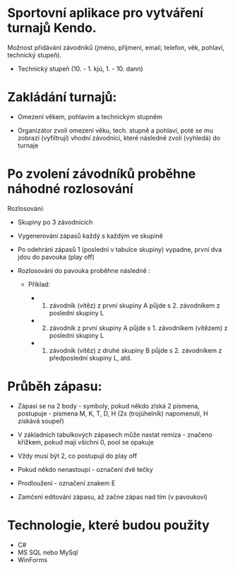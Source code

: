 # Sportovní aplikace pro vytváření turnajů Kendo.

Možnost přidávání závodníků (jméno, přijmení, email, telefon, věk, pohlaví, technický stupeň).

- Technický stupeň (10. - 1. kjú, 1. - 10. dann)

# Zakládání turnajů:

- Omezení věkem, pohlavím a technickým stupněm
	
- Organizátor zvolí omezení věku, tech. stupně a pohlaví, poté se mu zobrazí (vyfiltrují) vhodní závodníci, 
		které následně zvolí (vyhledá) do turnaje
	

# Po zvolení závodníků proběhne náhodné rozlosování

Rozlosování:
			
- Skupiny po 3 závodnících
			
- Vygenerování zápasů každý s každým ve skupině
			
- Po odehrání zápasů 1 (poslední v tabulce skupiny) vypadne, první dva jdou do pavouka (play off) 
			
- Rozlosování do pavouka proběhne následně :
			
	- Příklad:
				
		- 1. závodník (vítěz) z první skupiny A půjde s 2. závodníkem z poslední skupiny L
					
		- 2. závodník z první skupiny A půjde s 1. závodníkem (vítězem) z poslední skupiny L
					
		- 1. závodník (vítěz) z druhé skupiny B půjde s 2. závodníkem z předposlední skupiny L, atd.


# Průběh zápasu:

- Zápasí se na 2 body - symboly, pokud někdo získá 2 písmena, postupuje - písmena M, K, T, D, H (2x (trojúhelník) napomenutí, H získává soupeř)
	
- V základních tabulkových zápasech může nastat remíza - značeno křížkem, pokud mají všichni 0, pool se opakuje

- Vždy musí být 2, co postupují do play off

- Pokud někdo nenastoupí - označení dvě tečky

- Prodloužení - označení znakem E

- Zamčení editování zápasu, až začne zápas nad tím (v pavoukovi)

# Technologie, které budou použity
- C#
- MS SQL nebo MySql
- WinForms
